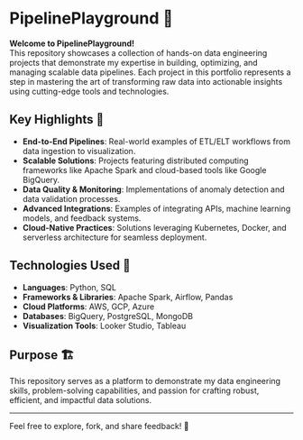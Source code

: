 # PipelinePlayground 🎢  

**Welcome to PipelinePlayground!**  
This repository showcases a collection of hands-on data engineering projects that demonstrate my expertise in building, optimizing, and managing scalable data pipelines. Each project in this portfolio represents a step in mastering the art of transforming raw data into actionable insights using cutting-edge tools and technologies.  

## Key Highlights 🌟  
- **End-to-End Pipelines**: Real-world examples of ETL/ELT workflows from data ingestion to visualization.  
- **Scalable Solutions**: Projects featuring distributed computing frameworks like Apache Spark and cloud-based tools like Google BigQuery.  
- **Data Quality & Monitoring**: Implementations of anomaly detection and data validation processes.  
- **Advanced Integrations**: Examples of integrating APIs, machine learning models, and feedback systems.  
- **Cloud-Native Practices**: Solutions leveraging Kubernetes, Docker, and serverless architecture for seamless deployment.  

## Technologies Used 🔧  
- **Languages**: Python, SQL  
- **Frameworks & Libraries**: Apache Spark, Airflow, Pandas  
- **Cloud Platforms**: AWS, GCP, Azure  
- **Databases**: BigQuery, PostgreSQL, MongoDB  
- **Visualization Tools**: Looker Studio, Tableau  

## Purpose 🏗️  
This repository serves as a platform to demonstrate my data engineering skills, problem-solving capabilities, and passion for crafting robust, efficient, and impactful data solutions.  

---

Feel free to explore, fork, and share feedback! 🚀  
